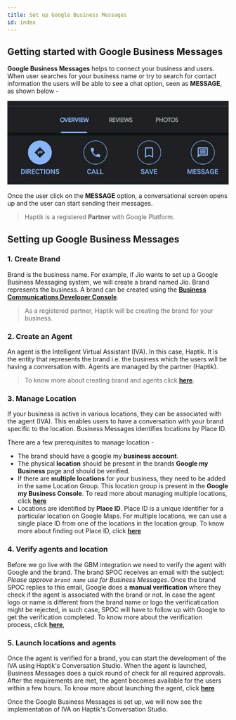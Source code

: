 ```yaml
---
title: Set up Google Business Messages
id: index
---
```


## Getting started with **Google Business Messages**

**Google Business Messages** helps to connect your business and users. When user searches for your business name or try to search for contact information the users will be able to see a chat option, seen as **MESSAGE**, as shown below - 

![gbm_messages](/assets/gbm1.png)

Once the user click on the **MESSAGE** option, a conversational screen opens up and the user can start sending their messages.

> Haptik is a registered **Partner** with Google Platform.

## Setting up Google Business Messages 

### 1. Create Brand

Brand is the business name. For example, if Jio wants to set up a Google Business Messaging system, we will create a brand named Jio. Brand represents the business. A brand can be created using the [**Business Communications Developer Console**](https://business-communications.sandbox.google.com/?utm_source=/business-communications/business-messages/guides/quickstarts/echo-agent&utm_medium=devsite&utm_campaign=business-messages). 

> As a registered partner, Haptik will be creating the brand for your business.

### 2. Create an Agent

An agent is the Intelligent Virtual Assistant (IVA). In this case, Haptik. It is the entity that represents the brand i.e. the business which the users will be having a conversation with. Agents are managed by the partner (Haptik).

> To know more about creating brand and agents click [**here**](https://developers.google.com/business-communications/business-messages/guides/set-up/agent).

### 3. Manage Location

If your business is active in various locations, they can be associated with the agent (IVA). This enables users to have a conversation with your brand specific to the location. Business Messages identifies locations by Place ID.

There are a few prerequisites to manage location - 

- The brand should have a google my **business account**.
- The physical **location** should be present in the brands **Google my Business** page and should be verified.
- If there are **multiple locations** for your business, they need to be added in the same Location Group. This location group is present in the **Google my Business Console**. To read more about managing multiple locations, click [**here**](https://developers.google.com/business-communications/business-messages/guides/set-up/locations?method=console#managing_multiple_locations)
- Locations are identified by **Place ID**. Place ID is a unique identifier for a particular location on Google Maps.
For multiple locations, we can use a single place ID from one of the locations in the location group.
To know more about finding out Place ID, click [**here**](https://developers.google.com/maps/documentation/javascript/examples/places-placeid-finder)

### 4. Verify agents and location

Before we go live with the GBM integration we need to verify the agent with Google and the brand.
The brand SPOC receives an email with the subject: _Please approve `brand name` use for Business Messages_.
Once the brand SPOC replies to this email, Google does a **manual verification** where they check if the agent is associated with the brand or not. In case the agent logo or name is different from the brand name or logo the verificatication might be rejected, in such case, SPOC will have to follow up with Google to get the verification completed.
To know more about the verification process, click [**here**](https://developers.google.com/business-communications/business-messages/guides/deploy/verify?method=console),

### 5. Launch locations and agents

Once the agent is verified for a brand, you can start the development of the IVA using Haptik's Conversation Studio. When the agent is launched, Business Messages does a quick round of check for all required approvals. After the requirements are met, the agent becomes available for the users within a few hours.
To know more about launching the agent, click [**here**](https://developers.google.com/business-communications/business-messages/guides/deploy/launch?method=console#launch-agent)


Once the Google Business Messages is set up, we will now see the implementation of IVA on Haptik's Conversation Studio.
